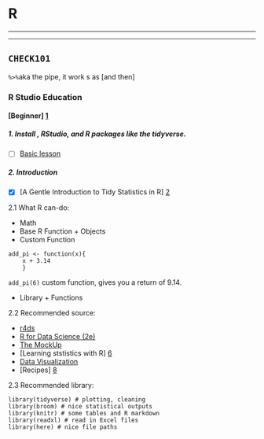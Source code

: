 # R
---
---
## `CHECK101`
`%>%`aka the pipe, it work s as [and then]

### R Studio Education

#### [Beginner] [1]
##### 1. Install , RStudio, and R packages like the tidyverse. 
- [ ] [Basic lesson][9]


#####  2. Introduction
- [x] [A Gentle Introduction to Tidy Statistics in R] [2]


2.1 What R can-do:
- Math
- Base R Function + Objects
- Custom Function
```
add_pi <- function(x){
    x + 3.14
    }
```
`add_pi(6)` custom function, gives you a return of 9.14.
- Library + Functions

2.2 Recommended source:  
- [r4ds][3]
- [R for Data Science (2e)][4]
- [The MockUp][5]
- [Learning ststistics with R] [6]
- [Data Visualization][7]
- [Recipes] [8]
 
2.3 Recommended library:
```
library(tidyverse) # plotting, cleaning
library(broom) # nice statistical outputs
library(knitr) # some tables and R markdown
library(readxl) # read in Excel files
library(here) # nice file paths

```






















[1]:<https://education.rstudio.com/learn/beginner/>
[2]:<https://posit.co/resources/videos/a-gentle-introduction-to-tidy-statistics-in-r/>
[3]:<https://github.com/hadley/r4ds>
[4]:<https://r4ds.hadley.nz/>
[5]:<https://themockup.blog/#listing-listing-page=5>
[6]:<https://learningstatisticswithr.com/>
[7]:<https://socviz.co/>
[8]:<https://posit.cloud/learn/recipes>
[9]:<https://rladiessydney.org/courses/01-basicbasics-0>